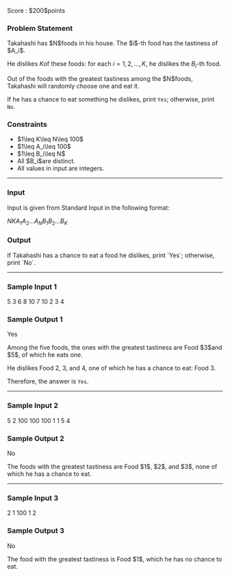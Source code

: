 
<div>

<span>

<span>

<p>
Score : $200$points
</p>

<div>

<section>

### **Problem Statement**

<p>
Takahashi has $N$foods in his house. The $i$-th food has the tastiness of $A_i$.

He dislikes $K$of these foods: for each $i=1,2,\ldots,K$, he dislikes the $B_i$-th food.
</p>

<p>
Out of the foods with the greatest tastiness among the $N$foods, Takahashi will randomly choose one and eat it.

If he has a chance to eat something he dislikes, print `Yes`; otherwise, print `No`.
</p>

</section>

</div>

<div>

<section>

### **Constraints**

<ul>

<li>
$1\leq K\leq N\leq 100$
</li>

<li>
$1\leq A_i\leq 100$
</li>

<li>
$1\leq B_i\leq N$
</li>

<li>
All $B_i$are distinct.
</li>

<li>
All values in input are integers.
</li>

</ul>

</section>

</div>

---

<div>

<div>

<section>

### **Input**

<p>
Input is given from Standard Input in the following format:
</p>

<div>

$N$$K$$A_1$$A_2$$\ldots$$A_N$$B_1$$B_2$$\ldots$$B_K$
</div>

</section>

</div>

<div>

<section>

### **Output**

<p>
If Takahashi has a chance to eat a food he dislikes, print `Yes`; otherwise, print `No`.
</p>

</section>

</div>

</div>

---

<div>

<section>

### **Sample Input 1**

<div>

5 3
6 8 10 7 10
2 3 4

</div>

</section>

</div>

<div>

<section>

### **Sample Output 1**

<div>

Yes

</div>

<p>
Among the five foods, the ones with the greatest tastiness are Food $3$and $5$, of which he eats one.

He dislikes Food $2$, $3$, and $4$, one of which he has a chance to eat: Food $3$.

Therefore, the answer is `Yes`.
</p>

</section>

</div>

---

<div>

<section>

### **Sample Input 2**

<div>

5 2
100 100 100 1 1
5 4

</div>

</section>

</div>

<div>

<section>

### **Sample Output 2**

<div>

No

</div>

<p>
The foods with the greatest tastiness are Food $1$, $2$, and $3$, none of which he has a chance to eat.
</p>

</section>

</div>

---

<div>

<section>

### **Sample Input 3**

<div>

2 1
100 1
2

</div>

</section>

</div>

<div>

<section>

### **Sample Output 3**

<div>

No

</div>

<p>
The food with the greatest tastiness is Food $1$, which he has no chance to eat.
</p>

</section>

</div>

</span>

</span>

</div>
